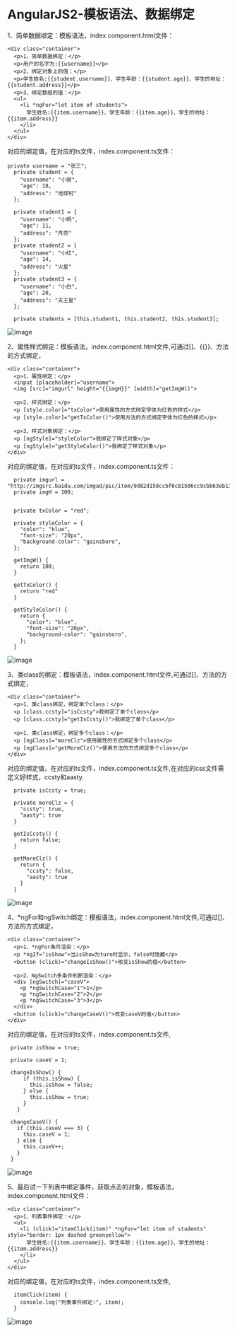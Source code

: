 AngularJS2-模板语法、数据绑定
====

1、简单数据绑定：模板语法，index.component.html文件：
```
<div class="container">
  <p>1、简单数据绑定：</p>
  <p>用户的名字为:{{username}}</p>
  <p>2、绑定对象上的值：</p>
  <p>学生姓名:{{student.username}}、学生年龄：{{student.age}}、学生的地址：{{student.address}}</p>
  <p>3、绑定数组的值：</p>
  <ul>
    <li *ngFor="let item of students">
      学生姓名:{{item.username}}、学生年龄：{{item.age}}、学生的地址：{{item.address}}
    </li>
  </ul>
</div>
```
对应的绑定值，在对应的ts文件，index.component.ts文件：
```
private username = "张三";
  private student = {
    "username": "小丽",
    "age": 18,
    "address": "地球村"
  };

  private student1 = {
    "username": "小明",
    "age": 11,
    "address": "月亮"
  };
  private student2 = {
    "username": "小红",
    "age": 14,
    "address": "火星"
  };
  private student3 = {
    "username": "小白",
    "age": 20,
    "address": "天王星"
  };

  private students = [this.student1, this.student2, this.student3];
```

![image](https://github.com/jiekekeji/MAngular2Webpack/blob/master/demo008/preview/demo0081.png)

2、属性样式绑定：模板语法，index.component.html文件,可通过[]、{{}}、方法的方式绑定，
```
<div class="container">
  <p>1、属性绑定：</p>
  <input [placeholder]="username">
  <img [src]="imgurl" height="{{imgH}}" [width]="getImgW()">

  <p>2、样式绑定：</p>
  <p [style.color]="txColor">使用属性的方式绑定字体为红色的样式</p>
  <p [style.color]="getTxColor()">使用方法的方式绑定字体为红色的样式</p>

  <p>3、样式对象绑定：</p>
  <p [ngStyle]="styleColor">我绑定了样式对象</p>
  <p [ngStyle]="getStyleColor()">我绑定了样式对象</p>
</div>
```
对应的绑定值，在对应的ts文件，index.component.ts文件：
```
  private imgurl = "http://imgsrc.baidu.com/imgad/pic/item/9d82d158ccbf6c81506cc9cbb63eb13533fa40be.jpg";
  private imgH = 100;


  private txColor = "red";

  private styleColor = {
    "color": "blue",
    "font-size": "20px",
    "background-color": "gainsboro",
  };
  
  getImgW() {
    return 100;
  }

  getTxColor() {
    return "red"
  }

  getStyleColor() {
    return {
      "color": "blue",
      "font-size": "20px",
      "background-color": "gainsboro",
    };
  }
```

![image](https://github.com/jiekekeji/MAngular2Webpack/blob/master/demo008/preview/demo0082.png)

3、类class的绑定：模板语法，index.component.html文件,可通过[]、方法的方式绑定，
```
<div class="container">
  <p>1、类class绑定，绑定单个class：</p>
  <p [class.ccsty]="isCcsty">我绑定了单个class</p>
  <p [class.ccsty]="getIsCcsty()">我绑定了单个class</p>

  <p>1、类class绑定，绑定多个class：</p>
  <p [ngClass]="moreClz">使用属性的方式绑定多个class</p>
  <p [ngClass]="getMoreClz()">使用方法的方式绑定多个class</p>
</div>
```
对应的绑定值，在对应的ts文件，index.component.ts文件,在对应的css文件需定义好样式，ccsty和aasty.
```
  private isCcsty = true;

  private moreClz = {
    "ccsty": true,
    "aasty": true
  }
  
  getIsCcsty() {
    return false;
  }

  getMoreClz() {
    return {
      "ccsty": false,
      "aasty": true
    }
  }
```

![image](https://github.com/jiekekeji/MAngular2Webpack/blob/master/demo008/preview/demo0083.png)

4、*ngFor和ngSwitch绑定：模板语法，index.component.html文件,可通过[]、方法的方式绑定，
```
<div class="container">
  <p>1、*ngFor条件渲染：</p>
  <p *ngIf="isShow">当isShow为ture时显示，false时隐藏</p>
  <button (click)="changeIsShow()">改变isShow的值</button>

  <p>2、NgSwitch多条件判断渲染：</p>
  <div [ngSwitch]="caseV">
    <p *ngSwitchCase="1">1</p>
    <p *ngSwitchCase="2">2</p>
    <p *ngSwitchCase="3">3</p>
  </div>
  <button (click)="changeCaseV()">改变caseV的值</button>
</div>
```
对应的绑定值，在对应的ts文件，index.component.ts文件,
```
 private isShow = true;

 private caseV = 1;
 
 changeIsShow() {
     if (this.isShow) {
       this.isShow = false;
     } else {
       this.isShow = true;
     }
   }
 
 changeCaseV() {
   if (this.caseV === 3) {
     this.caseV = 1;
   } else {
     this.caseV++;
   }
 }
```

![image](https://github.com/jiekekeji/MAngular2Webpack/blob/master/demo008/preview/demo0084.gif)

5、最后试一下列表中绑定事件，获取点击的对象，模板语法，index.component.html文件：
```
<div class="container">
  <p>1、列表事件绑定：</p>
  <ul>
    <li (click)="itemClick(item)" *ngFor="let item of students" style="border: 1px dashed greenyellow">
      学生姓名:{{item.username}}、学生年龄：{{item.age}}、学生的地址：{{item.address}}
    </li>
  </ul>
</div>
```
对应的绑定值，在对应的ts文件，index.component.ts文件,
```
  itemClick(item) {
    console.log("列表事件绑定:", item);
  }
```

![image](https://github.com/jiekekeji/MAngular2Webpack/blob/master/demo008/preview/demo0085.gif)
